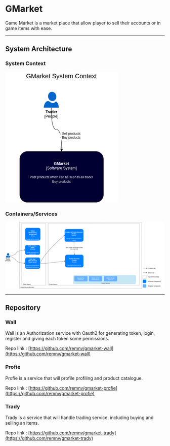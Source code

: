 # GMarket
Game Market is a market place that allow player to sell their accounts or in game items with ease.

---

## System Architecture

### System Context
![System_Architecture-System_Context](System_Architecture-System_Context.png)

### Containers/Services
![System_Architecture-Containers_Services.png](System_Architecture-Containers_Services.png)

---

## Repository
### Wall
Wall is an Authorization service with Oauth2 for generating token, login, register and giving each token some permissions.

Repo link : [https://github.com/remnv/gmarket-wall](https://github.com/remnv/gmarket-wall)

### Profie
Profie is a service that will profile profiling and product catalogue.

Repo link : [https://github.com/remnv/gmarket-profie](https://github.com/remnv/gmarket-profie)

### Trady
Trady is a service that will handle trading service, including buying and selling an items.

Repo link : [https://github.com/remnv/gmarket-trady](https://github.com/remnv/gmarket-trady)
